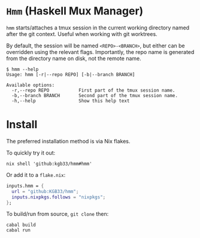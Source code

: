 # `Hmm` (Haskell Mux Manager)

`hmm` starts/attaches a tmux session in the current working directory named
after the git context. Useful when working with git worktrees.

By default, the session will be named `<REPO>-<BRANCH>`, but either can be
overridden using the relevant flags. Importantly, the repo name is generated
from the directory name on disk, not the remote name.


```
$ hmm --help
Usage: hmm [-r|--repo REPO] [-b|--branch BRANCH]

Available options:
  -r,--repo REPO           First part of the tmux session name.
  -b,--branch BRANCH       Second part of the tmux session name.
  -h,--help                Show this help text
```

# Install

The preferred installation method is via Nix flakes.

To quickly try it out:

```shell
nix shell 'github:kgb33/hmm#hmm'
```

Or add it to a `flake.nix`:

```nix
inputs.hmm = {
  url = "github:KGB33/hmm";
  inputs.nixpkgs.follows = "nixpkgs";
};
```

To build/run from source, `git clone` then:

```
cabal build
cabal run
```
